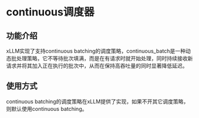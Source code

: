 # continuous调度器

## 功能介绍
xLLM实现了支持continuous batching的调度策略，continuous_batch是一种动态批处理策略，它不等待批次填满，而是在有请求时就开始处理，同时持续接收新请求并将其加入正在执行的批次中，从而在保持高吞吐量的同时显著降低延迟。

## 使用方式
continuous batching的调度策略在xLLM提供了实现，如果不开其它调度策略，则默认使用continuous batching。

